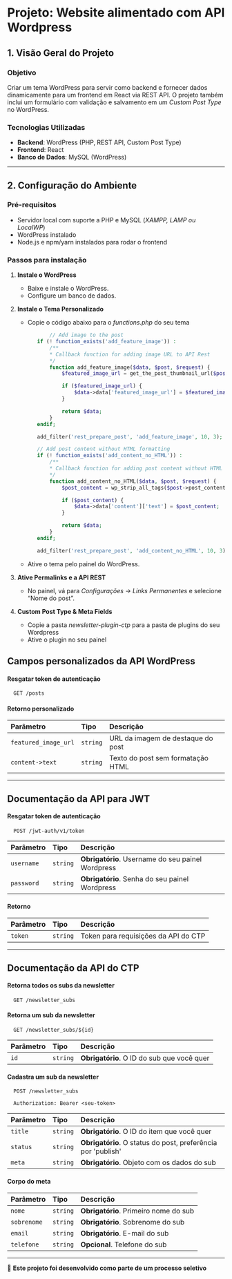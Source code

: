 # Projeto: Website alimentado com API Wordpress

## **1. Visão Geral do Projeto**

### **Objetivo**

Criar um tema WordPress para servir como backend e fornecer dados dinamicamente para um frontend em React via REST API. O projeto também inclui um formulário com validação e salvamento em um _Custom Post Type_ no WordPress.

### **Tecnologias Utilizadas**

- **Backend**: WordPress (PHP, REST API, Custom Post Type)
- **Frontend**: React
- **Banco de Dados**: MySQL (WordPress)

---

## **2. Configuração do Ambiente**

### **Pré-requisitos**

- Servidor local com suporte a PHP e MySQL (_XAMPP, LAMP ou LocalWP_)
- WordPress instalado
- Node.js e npm/yarn instalados para rodar o frontend

### **Passos para instalação**

1. **Instale o WordPress**
   - Baixe e instale o WordPress.
   - Configure um banco de dados.
2. **Instale o Tema Personalizado**

   - Copie o código abaixo para o _functions.php_ do seu tema

     ```php
            // Add image to the post
        if (! function_exists('add_feature_image')) :
            /**
            * Callback function for adding image URL to API Rest
            */
            function add_feature_image($data, $post, $request) {
                $featured_image_url = get_the_post_thumbnail_url($post->ID, 'full');

                if ($featured_image_url) {
                    $data->data['featured_image_url'] = $featured_image_url;
                }

                return $data;
            }
        endif;

        add_filter('rest_prepare_post', 'add_feature_image', 10, 3);

        // Add post content without HTML formatting
        if (! function_exists('add_content_no_HTML')) :
            /**
            * Callback function for adding post content without HTML formatting
            */
            function add_content_no_HTML($data, $post, $request) {
                $post_content = wp_strip_all_tags($post->post_content);

                if ($post_content) {
                    $data->data['content']['text'] = $post_content;
                }

                return $data;
            }
        endif;

        add_filter('rest_prepare_post', 'add_content_no_HTML', 10, 3);
     ```

   - Ative o tema pelo painel do WordPress.

3. **Ative Permalinks e a API REST**
   - No painel, vá para _Configurações → Links Permanentes_ e selecione “Nome do post”.

4. **Custom Post Type & Meta Fields**
   - Copie a pasta _newsletter-plugin-ctp_ para a pasta de plugins do seu Wordpress
   - Ative o plugin no seu painel

## Campos personalizados da API WordPress

#### Resgatar token de autenticação

```http
  GET /posts
```

#### Retorno personalizado

| Parâmetro | Tipo     | Descrição                                   |
| :-------- | :------- | :------------------------------------------ |
| `featured_image_url`      | `string` | URL da imagem de destaque do post|
| `content->text`      | `string` | Texto do post sem formatação HTML|

---

## Documentação da API para JWT

#### Resgatar token de autenticação

```http
  POST /jwt-auth/v1/token
```

| Parâmetro | Tipo     | Descrição                                   |
| :-------- | :------- | :------------------------------------------ |
| `username`      | `string` | **Obrigatório**. Username do seu painel Wordpress |
| `password`      | `string` | **Obrigatório**. Senha do seu painel Wordpress |

#### Retorno

| Parâmetro | Tipo     | Descrição                                   |
| :-------- | :------- | :------------------------------------------ |
| `token`      | `string` | Token para requisições da API do CTP|

---


## Documentação da API do CTP

#### Retorna todos os subs da newsletter

```http
  GET /newsletter_subs
```
#### Retorna um sub da newsletter

```http
  GET /newsletter_subs/${id}
```

| Parâmetro | Tipo     | Descrição                                   |
| :-------- | :------- | :------------------------------------------ |
| `id`      | `string` | **Obrigatório**. O ID do sub que você quer |

#### Cadastra um sub da newsletter

```http
  POST /newsletter_subs

  Authorization: Bearer <seu-token>
```

| Parâmetro | Tipo     | Descrição                                   |
| :-------- | :------- | :------------------------------------------ |
| `title`      | `string` | **Obrigatório**. O ID do item que você quer |
| `status`      | `string` | **Obrigatório**. O status do post, preferência por 'publish' |
| `meta`      | `string` | **Obrigatório**. Objeto com os dados do sub |

#### Corpo do meta

| Parâmetro | Tipo     | Descrição                                   |
| :-------- | :------- | :------------------------------------------ |
| `nome`      | `string` | **Obrigatório**. Primeiro nome do sub |
| `sobrenome`      | `string` | **Obrigatório**. Sobrenome do sub |
| `email`      | `string` | **Obrigatório**. E-mail do sub |
| `telefone`      | `string` | **Opcional**. Telefone do sub |

---

🚀 **Este projeto foi desenvolvido como parte de um processo seletivo**
